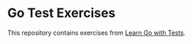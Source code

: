 # Go Test Exercises

This repository contains exercises from [Learn Go with Tests](https://quii.gitbook.io/learn-go-with-tests).
